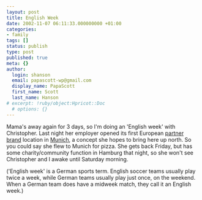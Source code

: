 ```yaml
---
layout: post
title: English Week
date: 2002-11-07 06:11:33.000000000 +01:00
categories:
- family
tags: []
status: publish
type: post
published: true
meta: {}
author:
  login: shanson
  email: papascott-wp@gmail.com
  display_name: PapaScott
  first_name: Scott
  last_name: Hanson
# excerpt: !ruby/object:Hpricot::Doc
  # options: {}
---
```

<p>Mama's away again for 3 days, so I'm doing an 'English week' with Christopher. Last night her employer opened its first European <a href="http://www.donatos.com" title="Donato's Pizza">partner brand</a> location in <a href="http://www.donatos.de" title="Donato's Germany">Munich</a>, a concept she hopes to bring here up north. So you could say she flew to Munich for pizza. She gets back Friday, but has some charity/community function in Hamburg that night, so she won't see Christopher and I awake until Saturday morning.</p>
<p>('English week' is a German sports term. English soccer teams usually play twice a week, while German teams usually play just once, on the weekend. When a German team does have a midweek match, they call it an English week.)</p>
